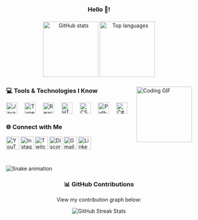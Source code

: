 <h3 align="center">Hello 👋!</h3>

###

<div align="center">
  <img src="https://github-readme-stats.vercel.app/api?username=r0han01&hide_title=false&hide_rank=false&show_icons=true&include_all_commits=true&count_private=true&disable_animations=false&theme=dracula&locale=en&hide_border=false" height="150" alt="GitHub stats" />
  <img src="https://github-readme-stats.vercel.app/api/top-langs?username=r0han01&locale=en&hide_title=false&layout=compact&card_width=320&langs_count=5&theme=dracula&hide_border=false" height="150" alt="Top languages" />
</div>

###

<img align="right" height="150" src="https://github.com/user-attachments/assets/4707754a-c8c2-40f2-8d3d-edd171e2500f" alt="Coding GIF" />

<div align="left">
  <h3>💻 Tools & Technologies I Know </h3>
  <img src="https://cdn.jsdelivr.net/gh/devicons/devicon/icons/javascript/javascript-original.svg" height="30" alt="JavaScript" />
  <img width="12" />
  <img src="https://cdn.jsdelivr.net/gh/devicons/devicon/icons/typescript/typescript-original.svg" height="30" alt="TypeScript" />
  <img width="12" />
  <img src="https://cdn.jsdelivr.net/gh/devicons/devicon/icons/react/react-original.svg" height="30" alt="React" />
  <img width="12" />
  <img src="https://cdn.jsdelivr.net/gh/devicons/devicon/icons/html5/html5-original.svg" height="30" alt="HTML5" />
  <img width="12" />
  <img src="https://cdn.jsdelivr.net/gh/devicons/devicon/icons/css3/css3-original.svg" height="30" alt="CSS3" />
  <img width="12" />
  <img src="https://cdn.jsdelivr.net/gh/devicons/devicon/icons/python/python-original.svg" height="30" alt="Python" />
  <img width="12" />
  <img src="https://cdn.jsdelivr.net/gh/devicons/devicon/icons/csharp/csharp-original.svg" height="30" alt="C#" />
</div>

###

<div align="left">
  <h3>🌐 Connect with Me</h3>
  <a href="https://www.youtube.com/"><img src="https://img.shields.io/static/v1?message=YouTube&logo=youtube&label=&color=FF0000&logoColor=white&labelColor=&style=for-the-badge" height="35" alt="YouTube" /></a>
  <a href="https://www.instagram.com/"><img src="https://img.shields.io/static/v1?message=Instagram&logo=instagram&label=&color=E4405F&logoColor=white&labelColor=&style=for-the-badge" height="35" alt="Instagram" /></a>
  <a href="https://www.twitch.tv/"><img src="https://img.shields.io/static/v1?message=Twitch&logo=twitch&label=&color=9146FF&logoColor=white&labelColor=&style=for-the-badge" height="35" alt="Twitch" /></a>
  <a href="https://discord.com/"><img src="https://img.shields.io/static/v1?message=Discord&logo=discord&label=&color=7289DA&logoColor=white&labelColor=&style=for-the-badge" height="35" alt="Discord" /></a>
  <a href="mailto:your-email@example.com"><img src="https://img.shields.io/static/v1?message=Gmail&logo=gmail&label=&color=D14836&logoColor=white&labelColor=&style=for-the-badge" height="35" alt="Gmail" /></a>
  <a href="https://www.linkedin.com/in/rohan-kumar-562404307"><img src="https://img.shields.io/static/v1?message=LinkedIn&logo=linkedin&label=&color=0077B5&logoColor=white&labelColor=&style=for-the-badge" height="35" alt="LinkedIn" /></a>
</div>

###

<br clear="both">

<img src="https://raw.githubusercontent.com/r0han01/r0han01/output/snake.svg" alt="Snake animation" />

###

<div align="center">
  <h3>📊 GitHub Contributions</h3>
  <p>View my contribution graph below:</p>
  <img src="https://github-readme-streak-stats.herokuapp.com?user=r0han01&theme=dracula&hide_border=false" alt="GitHub Streak Stats" />
</div>
